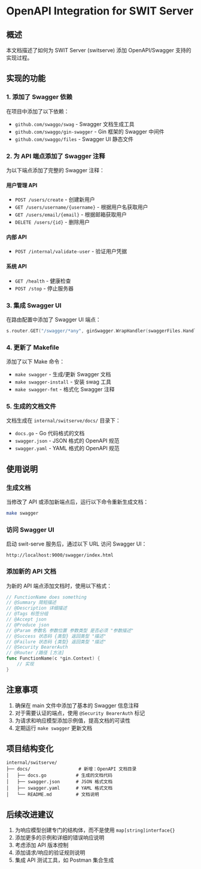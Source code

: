 # OpenAPI Integration for SWIT Server

## 概述

本文档描述了如何为 SWIT Server (switserve) 添加 OpenAPI/Swagger 支持的实现过程。

## 实现的功能

### 1. 添加了 Swagger 依赖

在项目中添加了以下依赖：
- `github.com/swaggo/swag` - Swagger 文档生成工具
- `github.com/swaggo/gin-swagger` - Gin 框架的 Swagger 中间件
- `github.com/swaggo/files` - Swagger UI 静态文件

### 2. 为 API 端点添加了 Swagger 注释

为以下端点添加了完整的 Swagger 注释：

#### 用户管理 API
- `POST /users/create` - 创建新用户
- `GET /users/username/{username}` - 根据用户名获取用户
- `GET /users/email/{email}` - 根据邮箱获取用户
- `DELETE /users/{id}` - 删除用户

#### 内部 API
- `POST /internal/validate-user` - 验证用户凭据

#### 系统 API
- `GET /health` - 健康检查
- `POST /stop` - 停止服务器

### 3. 集成 Swagger UI

在路由配置中添加了 Swagger UI 端点：
```go
s.router.GET("/swagger/*any", ginSwagger.WrapHandler(swaggerFiles.Handler))
```

### 4. 更新了 Makefile

添加了以下 Make 命令：
- `make swagger` - 生成/更新 Swagger 文档
- `make swagger-install` - 安装 swag 工具
- `make swagger-fmt` - 格式化 Swagger 注释

### 5. 生成的文档文件

文档生成在 `internal/switserve/docs/` 目录下：
- `docs.go` - Go 代码格式的文档
- `swagger.json` - JSON 格式的 OpenAPI 规范
- `swagger.yaml` - YAML 格式的 OpenAPI 规范

## 使用说明

### 生成文档

当修改了 API 或添加新端点后，运行以下命令重新生成文档：
```bash
make swagger
```

### 访问 Swagger UI

启动 swit-serve 服务后，通过以下 URL 访问 Swagger UI：
```
http://localhost:9000/swagger/index.html
```

### 添加新的 API 文档

为新的 API 端点添加文档时，使用以下格式：

```go
// FunctionName does something
// @Summary 简短描述
// @Description 详细描述
// @Tags 标签分组
// @Accept json
// @Produce json
// @Param 参数名 参数位置 参数类型 是否必须 "参数描述"
// @Success 状态码 {类型} 返回类型 "描述"
// @Failure 状态码 {类型} 返回类型 "描述"
// @Security BearerAuth
// @Router /路径 [方法]
func FunctionName(c *gin.Context) {
    // 实现
}
```

## 注意事项

1. 确保在 main 文件中添加了基本的 Swagger 信息注释
2. 对于需要认证的端点，使用 `@Security BearerAuth` 标记
3. 为请求和响应模型添加示例值，提高文档的可读性
4. 定期运行 `make swagger` 更新文档

## 项目结构变化

```
internal/switserve/
├── docs/                  # 新增：OpenAPI 文档目录
│   ├── docs.go           # 生成的文档代码
│   ├── swagger.json      # JSON 格式文档
│   ├── swagger.yaml      # YAML 格式文档
│   └── README.md         # 文档说明
```

## 后续改进建议

1. 为响应模型创建专门的结构体，而不是使用 `map[string]interface{}`
2. 添加更多的示例和详细的错误响应说明
3. 考虑添加 API 版本控制
4. 添加请求/响应的验证规则说明
5. 集成 API 测试工具，如 Postman 集合生成 